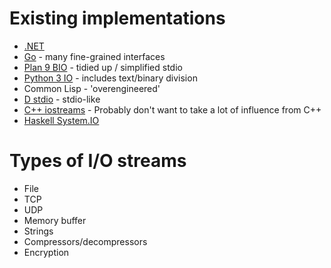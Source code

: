 # Existing implementations

- [.NET](http://msdn.microsoft.com/en-us/library/system.io%28v=vs.71%29.aspx)
- [Go](http://golang.org/pkg/io/) - many fine-grained interfaces
- [Plan 9 BIO](http://swtch.com/usr/local/plan9/include/bio.h) - tidied up / simplified stdio
- [Python 3 IO](http://docs.python.org/3.2/library/io.html) - includes text/binary division
- Common Lisp - 'overengineered'
- [D stdio](http://dlang.org/phobos/std_stdio.html) - stdio-like
- [C++ iostreams](http://www.cplusplus.com/reference/iostream/) - Probably don't want to take a lot of influence from C++
- [Haskell System.IO](http://www.haskell.org/ghc/docs/latest/html/libraries/base-4.6.0.1/System-IO.html)

# Types of I/O streams

- File
- TCP
- UDP
- Memory buffer
- Strings
- Compressors/decompressors
- Encryption

